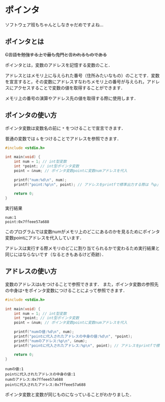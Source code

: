 # ポインタ

ソフトウェア班もちゃんとしなきゃだめですよね...

## ポインタとは

~~C言語を勉強する上で最も鬼門と言われるものである~~

ポインタとは，変数のアドレスを記憶する変数のこと．

アドレスとはメモリ上に与えられた番号（住所みたいなもの）のことです．変数を宣言すると，その変数にアドレスすなわちメモリ上の番号が与えられ，アドレスにアクセスすることで変数の値を取得することができます．

メモリ上の番号の演算やアドレス先の値を取得する際に使用します．



## ポインタの使い方

ポインタ変数は変数名の前に ```*``` をつけることで宣言できます．

普通の変数では ```&``` をつけることでアドレスを参照できます．

```c
#include <stdio.h>
 
int main(void) {
    int num = 1; // int型変数
    int *point; // int型ポインタ変数
    point = &num; // ポインタ変数pointに変数numアドレスを代入
    
    printf("num:%d\n", num);
    printf("point:%p\n", point); // アドレスをprintfで標準出力する際は「%p」
 
    return 0;
}
```

実行結果

```shell
num:1
point:0x7ffeee57a688
```

このプログラムでは変数numがメモリ上のどこにあるのかを見るためにポインタ変数pointにアドレスを代入しています．

アドレスは実行する際メモリのどこに割り当てられるかで変わるため実行結果と同じにはならないです（なるときもあるけど奇跡）．

## アドレスの使い方

変数のアドレスは```&```をつけることで参照できます．
また，ポインタ変数の参照先の中身は```*```をポインタ変数につけることによって参照できます．

```c
#include <stdio.h>
 
int main(void) {
    int num = 1; // int型変数
    int *point; // int型ポインタ変数
    point = &num; // ポインタ変数pointに変数numアドレスを代入
    
    printf("numの値:%d\n", num);
    printf("pointに代入されたアドレスの中身の値:%d\n", *point);
    printf("numのアドレス:%p\n", &num);
    printf("pointに代入されたアドレス:%p\n", point); // アドレスをprintfで標準出力する際は「%p」
 
    return 0;
}
```

```shell
numの値:1
pointに代入されたアドレスの中身の値:1
numのアドレス:0x7ffeee57a688
pointに代入されたアドレス:0x7ffeee57a688
```

ポインタ変数と変数が同じものになっていることがわかりました．
